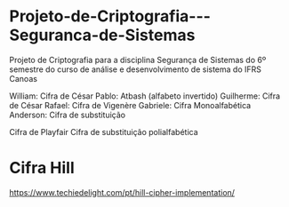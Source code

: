 # Projeto-de-Criptografia---Seguranca-de-Sistemas
Projeto de Criptografia para a disciplina Segurança de Sistemas do 6º semestre do curso de análise e desenvolvimento de sistema do IFRS Canoas


William: Cifra de César
Pablo: Atbash (alfabeto invertido)
Guilherme: Cifra de César
Rafael: Cifra de Vigenère
Gabriele: Cifra Monoalfabética
Anderson: Cifra de substituição


Cifra de Playfair
Cifra de substituição polialfabética


# Cifra Hill

https://www.techiedelight.com/pt/hill-cipher-implementation/
